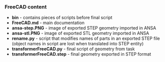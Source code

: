 ### FreeCAD content
- **bin** - contains pieces of scripts before final script
- **FreeCAD.md** - main documentation
- **ansa-step.PNG** - image of exported STEP geometry imported in ANSA
- **ansa-stl.PNG** - image of exported STL geometry imported in ANSA
- **rename.py** - script that modifies names of parts in an exported STEP file (object names in script are lost when translated into STEP entity)
- **transformerFreeCAD.py** - final script of geometry from task
- **transformerFreeCAD.step** - final geometry exported in STEP format
